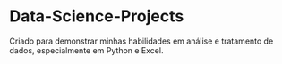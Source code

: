 # Data-Science-Projects
Criado para demonstrar minhas habilidades em análise e tratamento de dados, especialmente em Python e Excel.

